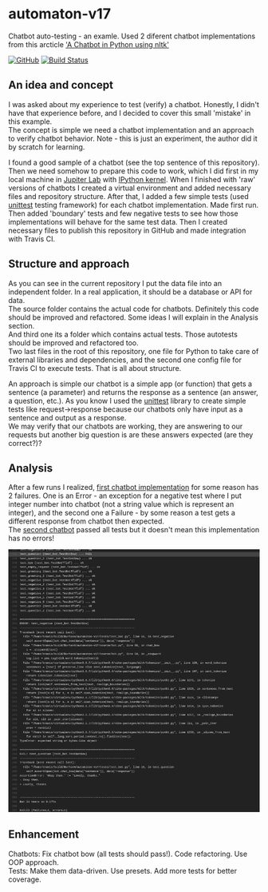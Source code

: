 # automaton-v17
Chatbot auto-testing - an examle. Used 2 diferent chatbot implementations from this arcticle ['A Chatbot in Python using nltk'](https://medium.com/swlh/a-chatbot-in-python-using-nltk-938a37a9eacc)

[![GitHub](https://img.shields.io/github/license/mashape/apistatus.svg)](https://github.com/BurhanH/automaton-v17/blob/master/LICENSE)
[![Build Status](https://travis-ci.org/BurhanH/automaton-v17.svg?branch=master)](https://travis-ci.org/BurhanH/automaton-v17)

## An idea and concept
I was asked about my experience to test (verify) a chatbot. Honestly, I didn't have that experience before, and I decided to cover this small 'mistake' in this example. <br>
The concept is simple we need a chatbot implementation and an approach to verify chatbot behavior. Note - this is just an experiment, the author did it by scratch for learning. <br>

I found a good sample of a chatbot (see the top sentence of this repository). <br>
Then we need somehow to prepare this code to work, which I did first in my local machine in [Jupiter Lab](https://jupyterlab.readthedocs.io/en/stable/) with [IPython kernel](https://ipython.org/). When I finished with 'raw' versions of chatbots I created a virtual environment and added necessary files and repository structure. After that, I added a few simple tests (used [unittest](https://docs.python.org/3/library/unittest.html) testing framework) for each chatbot implementation. Made first run. Then added 'boundary' tests and few negative tests to see how those implementations will behave for the same test data. Then I created necessary files to publish this repository in GitHub and made integration with Travis CI.

## Structure and approach
As you can see in the current repository I put the data file into an independent folder. In a real application, it should be a database or API for data. <br>
The source folder contains the actual code for chatbots. Definitely this code should be improved and refactored. Some ideas I will explain in the Analysis section. <br>
And third one its a folder which contains actual tests. Those autotests should be improved and refactored too. <br>
Two last files in the root of this repository, one file for Python to take care of external libraries and dependencies, and the second one config file for Travis CI to execute tests. That is all about structure. <br>

An approach is simple our chatbot is a simple app (or function) that gets a sentence (a parameter) and returns the response as a sentence (an answer, a question, etc.). As you know I used the [unittest](https://docs.python.org/3/library/unittest.html) library to create simple tests like request->response because our chatbots only have input as a sentence and output as a response. <br>
We may verify that our chatbots are working, they are answering to our requests but another big question is are these answers expected (are they correct?)?

## Analysis
After a few runs I realized, [first chatbot implementation](https://github.com/BurhanH/automaton-v17/blob/master/source/bot.py#L85) for some reason has 2 failures. One is an Error - an exception for a negative test where I put integer number into chatbot (not a string value which is represent an integer), and the second one a Failure - by some reason a test gets a different response from chatbot then expected. <br>
The [second chatbot](https://github.com/BurhanH/automaton-v17/blob/master/source/bot.py#L50) passed all tests but it doesn't mean this implementation has no errors!

![alt text](https://github.com/BurhanH/automaton-v17/raw/master/screenshots/failed.png "Failures automation-v17") <br>


## Enhancement
Chatbots: Fix chatbot bow (all tests should pass!). Code refactoring. Use OOP approach. <br>
Tests: Make them data-driven. Use presets. Add more tests for better coverage.
